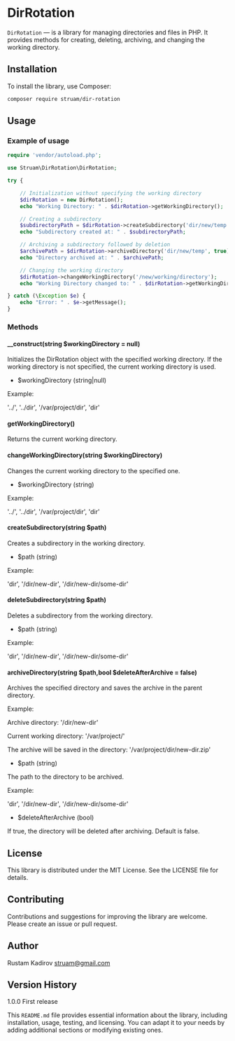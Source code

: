 # DirRotation
`DirRotation` — is a library for managing directories and files in PHP.
It provides methods for creating, deleting, archiving, and changing the working directory.

## Installation
To install the library, use Composer:

```bash
composer require struam/dir-rotation
```

## Usage

### Example of usage
```php
require 'vendor/autoload.php';

use Struam\DirRotation\DirRotation;

try {

    // Initialization without specifying the working directory
    $dirRotation = new DirRotation();
    echo "Working Directory: " . $dirRotation->getWorkingDirectory();

    // Creating a subdirectory
    $subdirectoryPath = $dirRotation->createSubdirectory('dir/new/temp');
    echo "Subdirectory created at: " . $subdirectoryPath;

    // Archiving a subdirectory followed by deletion
    $archivePath = $dirRotation->archiveDirectory('dir/new/temp', true);
    echo "Directory archived at: " . $archivePath;

    // Changing the working directory
    $dirRotation->changeWorkingDirectory('/new/working/directory');
    echo "Working Directory changed to: " . $dirRotation->getWorkingDirectory();

} catch (\Exception $e) {
    echo "Error: " . $e->getMessage();
}
```

### Methods

#### __construct(string $workingDirectory = null)
Initializes the DirRotation object with the specified working directory.
If the working directory is not specified, the current working directory is used.

 - $workingDirectory (string|null)

Example:

'../', '../dir', '/var/project/dir', 'dir'

#### getWorkingDirectory()
Returns the current working directory.

#### changeWorkingDirectory(string $workingDirectory)
Changes the current working directory to the specified one.

 - $workingDirectory (string)

Example:

'../', '../dir', '/var/project/dir', 'dir'

#### createSubdirectory(string $path)
Creates a subdirectory in the working directory.

 - $path (string)

Example:

'dir', '/dir/new-dir', '/dir/new-dir/some-dir'

#### deleteSubdirectory(string $path)
Deletes a subdirectory from the working directory.

 - $path (string)

Example:

'dir', '/dir/new-dir', '/dir/new-dir/some-dir'

#### archiveDirectory(string $path,bool $deleteAfterArchive = false)
Archives the specified directory and saves the archive in the parent directory.

Example:

Archive directory: '/dir/new-dir'

Current working directory: '/var/project/'

The archive will be saved in the directory: '/var/project/dir/new-dir.zip'

 - $path (string)

The path to the directory to be archived.

Example:

'dir', '/dir/new-dir', '/dir/new-dir/some-dir'

 - $deleteAfterArchive (bool)

If true, the directory will be deleted after archiving. Default is false.

## License
This library is distributed under the MIT License. See the LICENSE file for details.

## Contributing
Contributions and suggestions for improving the library are welcome. Please create an issue or pull request.

## Author
Rustam Kadirov <struam@gmail.com>

## Version History
1.0.0
First release

This `README.md` file provides essential information about the library, including installation, usage,
testing, and licensing. You can adapt it to your needs by adding additional sections or modifying existing ones.
